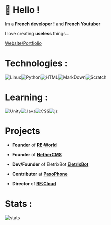 # 👋 Hello !

Im a **French developer !** and **French Youtuber**

I love creating **useless** things...

[Website/Portfiolio](https://eletrixtimeyt.github.io)

# Technologies :
<img alt="Linux" src="https://img.shields.io/badge/-Linux-informational?style=for-the-badge&logo=linux&logoColor=white&color=FCC624" /><img alt="Python" src="https://img.shields.io/badge/Python-3776AB?style=for-the-badge&logo=python&logoColor=white"><img alt="HTML" src="https://img.shields.io/badge/-HTML-informational?style=for-the-badge&logo=html5&logoColor=white&color=E34F26" /><img alt="MarkDown" src="https://img.shields.io/badge/Markdown-000000?style=for-the-badge&logo=markdown&logoColor=white"><img alt="Scratch" src="https://img.shields.io/badge/-Scratch-informational?style=for-the-badge&logo=scratch&logoColor=white&color=FCC624" />
# Learning :

<img alt="Unity" src="https://img.shields.io/badge/-Unity-informational?style=for-the-badge&logo=Unity#&logoColor=white&color=FCC624" /><img alt="Java" src="https://img.shields.io/badge/-Java-informational?style=for-the-badge&logo=java#&logoColor=white&color=FCC624" /><img alt="CSS" src="https://img.shields.io/badge/-CSS-informational?style=for-the-badge&logo=css#&logoColor=white&color=FCC624" /><img alt="js" src="https://img.shields.io/badge/-Javascript-informational?style=for-the-badge&logo=javascript#&logoColor=white&color=FCC624" />

# Projects

- **Founder** of  [**RE:World**](https://github.com/re-world-dev)

- **Founder** of  [**NetherCMS**](https://NetherCMS)

- **Dev/Founder** of EletrixBot [**EletrixBot**](https://discord.com/oauth2/authorize?client_id=1026132004040884314&permissions=2146959103&scope=bot)

- **Contributor** at [**PaxoPhone**](https://paxo.fr/)

- **Director** of [**RE:Cloud**](soon!)

# Stats :

![stats](https://github-readme-stats.vercel.app/api?username=EletrixTimeYT&count_private=true&show_icons=true&theme=highcontrast)

